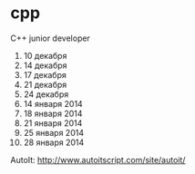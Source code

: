 cpp
===

C++ junior developer

1. 10 декабря
2. 14 декабря
3. 17 декабря
4. 21 декабря
5. 24 декабря 
6. 14 января 2014
7. 18 января 2014
8. 21 января 2014
9. 25 января 2014
10. 28 января 2014

AutoIt: http://www.autoitscript.com/site/autoit/
